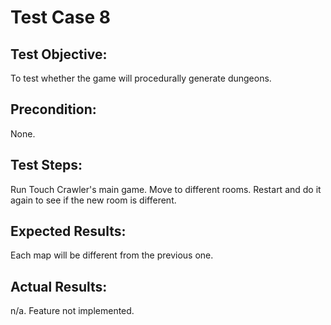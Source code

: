 # Test Case 8

## Test Objective:

To test whether the game will procedurally generate dungeons.

## Precondition:

None.

## Test Steps:

Run Touch Crawler's main game. Move to different rooms. Restart and do it again to see if the new room is different.

## Expected Results:

Each map will be different from the previous one.

## Actual Results:

n/a. Feature not implemented.